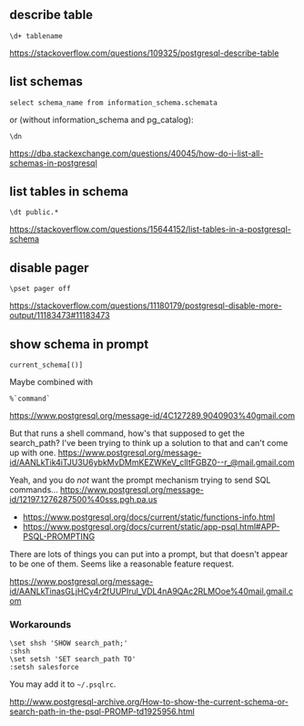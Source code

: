 ## describe table

`\d+ tablename`

https://stackoverflow.com/questions/109325/postgresql-describe-table

## list schemas

`select schema_name from information_schema.schemata`

or (without information_schema and pg_catalog):

`\dn`

https://dba.stackexchange.com/questions/40045/how-do-i-list-all-schemas-in-postgresql

## list tables in schema

`\dt public.*`

https://stackoverflow.com/questions/15644152/list-tables-in-a-postgresql-schema

## disable pager

`\pset pager off`

https://stackoverflow.com/questions/11180179/postgresql-disable-more-output/11183473#11183473

## show schema in prompt

`current_schema[()]`

Maybe combined with

```
%`command`
```

https://www.postgresql.org/message-id/4C127289.9040903%40gmail.com

But that runs a shell command, how's that supposed to get the search_path?  I've been trying to think up a solution to that and can't come up with one.
https://www.postgresql.org/message-id/AANLkTik4iTJU3U6ybkMvDMmKEZWKeV_clItFGBZ0--r_@mail.gmail.com

Yeah, and you do *not* want the prompt mechanism trying to send SQL commands...
https://www.postgresql.org/message-id/12197.1276287500%40sss.pgh.pa.us

- https://www.postgresql.org/docs/current/static/functions-info.html
- https://www.postgresql.org/docs/current/static/app-psql.html#APP-PSQL-PROMPTING

There are lots of things you can put into a prompt, but that doesn't appear to be one of them. Seems like a reasonable feature request.

https://www.postgresql.org/message-id/AANLkTinasGLjHCy4r2fUUPIrul_VDL4nA9QAc2RLMOoe%40mail.gmail.com

### Workarounds

```
\set shsh 'SHOW search_path;' 
:shsh
\set setsh 'SET search_path TO'
:setsh salesforce
```

You may add it to `~/.psqlrc`.

http://www.postgresql-archive.org/How-to-show-the-current-schema-or-search-path-in-the-psql-PROMP-td1925956.html
